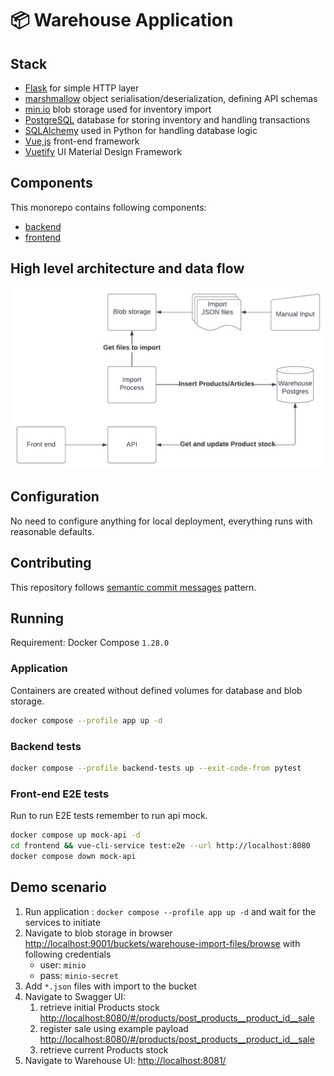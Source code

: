 # 📦 Warehouse Application

## Stack

* [Flask](https://flask.palletsprojects.com/) for simple HTTP layer
* [marshmallow](https://flask.palletsprojects.com/) object serialisation/deserialization, defining API schemas
* [min.io](https://min.io/) blob storage used for inventory import
* [PostgreSQL](https://www.postgresql.org/) database for storing inventory and handling transactions
* [SQLAlchemy](https://www.sqlalchemy.org/) used in Python for handling database logic
* [Vue,js](https://vuejs.org/) front-end framework
* [Vuetify](https://vuetifyjs.com/en/) UI Material Design Framework

## Components

This monorepo contains following components:

* [backend](backend/README.md)
* [frontend](frontend/README.md)

## High level architecture and data flow

![](docs/warehouse-flow.png)

## Configuration

No need to configure anything for local deployment, everything runs with reasonable
defaults.

## Contributing

This repository follows [semantic commit messages](https://sparkbox.com/foundry/semantic_commit_messages) pattern.

## Running 

Requirement: Docker Compose `1.28.0` 

### Application

Containers are created without defined volumes for database and blob storage.

```bash
docker compose --profile app up -d 
```

### Backend tests

```bash
docker compose --profile backend-tests up --exit-code-from pytest
```

### Front-end E2E tests

Run to run E2E tests remember to run api mock.

```bash
docker compose up mock-api -d 
cd frontend && vue-cli-service test:e2e --url http://localhost:8080
docker compose down mock-api 
```


## Demo scenario

1. Run application : `docker compose --profile app up -d` and wait for the services to initiate
2. Navigate to blob storage in browser [http://localhost:9001/buckets/warehouse-import-files/browse](http://localhost:9001/buckets/warehouse-import-files/browse) with following credentials
   * user: `minio`
   * pass: `minio-secret`
3. Add `*.json` files with import to the bucket
4. Navigate to Swagger UI:
   1. retrieve initial Products stock [http://localhost:8080/#/products/post_products__product_id__sale](http://localhost:8080/#/products/post_products__product_id__sale)
   2. register sale using example payload [http://localhost:8080/#/products/post_products__product_id__sale](http://localhost:8080/#/products/post_products__product_id__sale)
   3. retrieve current Products stock
5. Navigate to Warehouse UI: [http://localhost:8081/](http://localhost:8081/)